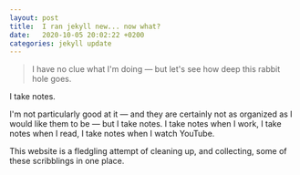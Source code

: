 ```yaml
---
layout: post
title:  I ran jekyll new... now what?
date:   2020-10-05 20:02:22 +0200
categories: jekyll update
---
```

>I have no clue what I'm doing — but let's see how deep this rabbit hole goes.

I take notes.

I'm not particularly good at it — and they are certainly not as organized as I would like them to be — but I take notes. I take notes when I work, I take notes when I read, I take notes when I watch YouTube.

This website is a fledgling attempt of cleaning up, and collecting, some of these scribblings in one place.
